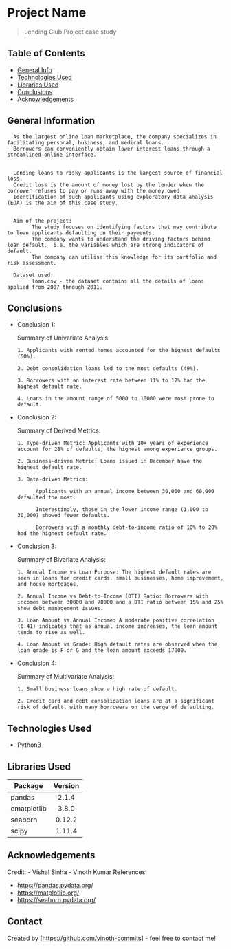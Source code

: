 # Project Name
> Lending Club Project case study


## Table of Contents
* [General Info](#general-information)
* [Technologies Used](#technologies-used)
* [Libraries Used](#libraries-used)
* [Conclusions](#conclusions)
* [Acknowledgements](#acknowledgements)


## General Information

      As the largest online loan marketplace, the company specializes in facilitating personal, business, and medical loans.
      Borrowers can conveniently obtain lower interest loans through a streamlined online interface.


      Lending loans to risky applicants is the largest source of financial loss.
      Credit loss is the amount of money lost by the lender when the borrower refuses to pay or runs away with the money owed.
      Identification of such applicants using exploratory data analysis (EDA) is the aim of this case study.


      Aim of the project:
            The study focuses on identifying factors that may contribute to loan applicants defaulting on their payments. 
            The company wants to understand the driving factors behind loan default.  i.e. the variables which are strong indicators of default.  
            The company can utilise this knowledge for its portfolio and risk assessment. 

      Dataset used:
            loan.csv - the dataset contains all the details of loans applied from 2007 through 2011.


## Conclusions

- Conclusion 1: 

  Summary of Univariate Analysis:

      1. Applicants with rented homes accounted for the highest defaults (50%).

      2. Debt consolidation loans led to the most defaults (49%).

      3. Borrowers with an interest rate between 11% to 17% had the highest default rate.

      4. Loans in the amount range of 5000 to 10000 were most prone to default.

- Conclusion 2:

  Summary of Derived Metrics:

      1. Type-driven Metric: Applicants with 10+ years of experience account for 28% of defaults, the highest among experience groups.

      2. Business-driven Metric: Loans issued in December have the highest default rate.
      
      3. Data-driven Metrics:

            Applicants with an annual income between 30,000 and 60,000 defaulted the most.
            
            Interestingly, those in the lower income range (1,000 to 30,000) showed fewer defaults.
            
            Borrowers with a monthly debt-to-income ratio of 10% to 20% had the highest default rate.

- Conclusion 3:

  Summary of Bivariate Analysis:

      1. Annual Income vs Loan Purpose: The highest default rates are seen in loans for credit cards, small businesses, home improvement, and house mortgages.

      2. Annual Income vs Debt-to-Income (DTI) Ratio: Borrowers with incomes between 30000 and 70000 and a DTI ratio between 15% and 25% show debt management issues.

      3. Loan Amount vs Annual Income: A moderate positive correlation (0.41) indicates that as annual income increases, the loan amount tends to rise as well.

      4. Loan Amount vs Grade: High default rates are observed when the loan grade is F or G and the loan amount exceeds 17000.

- Conclusion 4:

  Summary of Multivariate Analysis: 

      1. Small business loans show a high rate of default.

      2. Credit card and debt consolidation loans are at a significant risk of default, with many borrowers on the verge of defaulting.




## Technologies Used
* Python3


## Libraries Used
| Package       | Version       |
| ------------- |:-------------:|
| pandas        | 2.1.4         |
| cmatplotlib   | 3.8.0         |
| seaborn       | 0.12.2        |
| scipy         | 1.11.4        |




## Acknowledgements
Credit:
      - Vishal Sinha
      - Vinoth Kumar
References:
- https://pandas.pydata.org/
- https://matplotlib.org/
- https://seaborn.pydata.org/


## Contact
Created by [https://github.com/vinoth-commits] - feel free to contact me!
